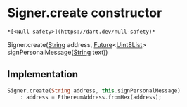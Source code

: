 


# Signer.create constructor




    *[<Null safety>](https://dart.dev/null-safety)*



Signer.create([String](https://api.flutter.dev/flutter/dart-core/String-class.html) address, [Future](https://api.flutter.dev/flutter/dart-async/Future-class.html)&lt;[Uint8List](https://api.flutter.dev/flutter/dart-typed_data/Uint8List-class.html)> signPersonalMessage([String](https://api.flutter.dev/flutter/dart-core/String-class.html) text))





## Implementation

```dart
Signer.create(String address, this.signPersonalMessage)
    : address = EthereumAddress.fromHex(address);
```







